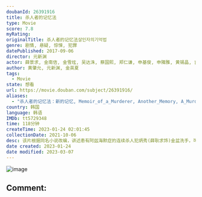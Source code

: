 ```yaml
---
doubanId: 26391916
title: 杀人者的记忆法
type: Movie
score: 7.8
myRating: 
originalTitle: 杀人者的记忆法살인자의기억법
genre: 剧情, 悬疑, 惊悚, 犯罪
datePublished: 2017-09-06
director: 元新渊
actor: 薛景求, 金南佶, 金雪炫, 吴达洙, 蔡国熙, 郑仁谦, 申基俊, 申隣雅, 黄锡晶, 吉海妍, 金周宪, 黄仁俊, 金秀妍, 姜汉泉, 韩秀雅, 宣雅琳, 申妍美, 李新罗美, 黄仁准, 金正英, 赵在允, 金敏载, 俞智贤, 李炳俊, 严志满, 李容坤
author: 黄肇允, 元新渊, 金英夏
tags:
  - Movie
state: 想看
url: https://movie.douban.com/subject/26391916/
aliases:
  - "杀人者的记忆法：新的记忆, Memoir_of_a_Murderer, Another_Memory, A_Murderer's_Guide_to_Memorization"
country: 韩国
language: 韩语
IMDb: tt5729348
time: 118分钟
createTime: 2023-01-24 02:01:45
collectionDate: 2021-10-06
desc: 该片根据同名小说改编，讲述患有阿兹海默症的连续杀人犯炳秀(薛耿求饰)金盆洗手，可村庄却再现连环杀人案，这让炳秀陷入混乱记忆之中。于此同时女儿(金雪炫饰)，神秘男子(金南佶饰)也身陷其中。
date created: 2023-01-24
date modified: 2023-03-07
---
```


![image](p2502854299.jpg)

Comment:
---
